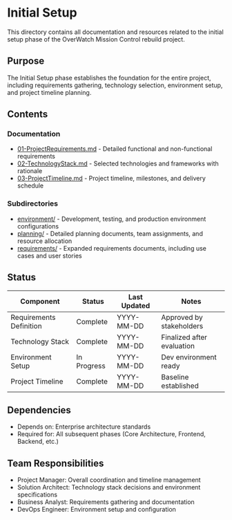 # Initial Setup

This directory contains all documentation and resources related to the initial setup phase of the OverWatch Mission Control rebuild project.

## Purpose

The Initial Setup phase establishes the foundation for the entire project, including requirements gathering, technology selection, environment setup, and project timeline planning.

## Contents

### Documentation
- [01-ProjectRequirements.md](./01-ProjectRequirements.md) - Detailed functional and non-functional requirements
- [02-TechnologyStack.md](./02-TechnologyStack.md) - Selected technologies and frameworks with rationale
- [03-ProjectTimeline.md](./03-ProjectTimeline.md) - Project timeline, milestones, and delivery schedule

### Subdirectories
- [environment/](./environment/) - Development, testing, and production environment configurations
- [planning/](./planning/) - Detailed planning documents, team assignments, and resource allocation
- [requirements/](./requirements/) - Expanded requirements documents, including use cases and user stories

## Status

| Component | Status | Last Updated | Notes |
|-----------|--------|--------------|-------|
| Requirements Definition | Complete | YYYY-MM-DD | Approved by stakeholders |
| Technology Stack | Complete | YYYY-MM-DD | Finalized after evaluation |
| Environment Setup | In Progress | YYYY-MM-DD | Dev environment ready |
| Project Timeline | Complete | YYYY-MM-DD | Baseline established |

## Dependencies

- Depends on: Enterprise architecture standards
- Required for: All subsequent phases (Core Architecture, Frontend, Backend, etc.)

## Team Responsibilities

- Project Manager: Overall coordination and timeline management
- Solution Architect: Technology stack decisions and environment specifications
- Business Analyst: Requirements gathering and documentation
- DevOps Engineer: Environment setup and configuration 